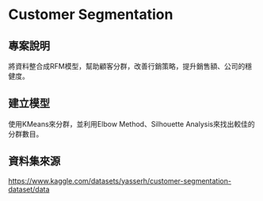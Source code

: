 # Customer Segmentation
## 專案說明
將資料整合成RFM模型，幫助顧客分群，改善行銷策略，提升銷售額、公司的穩健度。
## 建立模型
使用KMeans來分群，並利用Elbow Method、Silhouette Analysis來找出較佳的分群數目。
## 資料集來源
<https://www.kaggle.com/datasets/yasserh/customer-segmentation-dataset/data>
 

